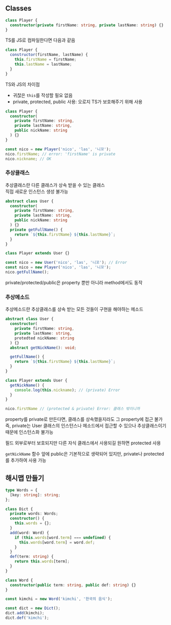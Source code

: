 ## Classes

```ts
class Player {
  constructor(private firstName: string, private lastName: string) {}
}
```

TS를 JS로 컴파일한다면 다음과 같음

```js
class Player {
  constructor(firstName, lastName) {
    this.firstName = firstName;
    this.lastName = lastName;
  }
}
```

TS와 JS의 차이점

- 귀찮은 `this`를 작성할 필요 없음
- private, protected, public 사용: 오로지 TS가 보호해주기 위해 사용

```ts
class Player {
  constructor(
    private firstName: string,
    private lastName: string,
    public nickName: string
  ) {}
}

const nico = new Player('nico', 'las', '니꼬');
nico.firstName; // error: 'firstName' is private
nico.nickname; // OK
```

### 추상클래스

추상클래스란 다른 클래스가 상속 받을 수 있는 클래스  
직접 새로운 인스턴스 생성 불가능

```ts
abstract class User {
  constructor(
    private firstName: string,
    private lastName: string,
    public nickName: string
  ) {}
  private getFullName() {
    return `${this.firstName} ${this.lastName}`;
  }
}

class Player extends User {}

const nico = new User('nico', 'las', '니꼬'); // Error
const nico = new Player('nico', 'las', '니꼬');
nico.getFullName();
```

private/protected/public은 property 뿐만 아니라 method에서도 동작

### 추상메소드

추상메소드란 추상클래스를 상속 받는 모든 것들이 구현을 해야하는 메소드

```ts
abstract class User {
  constructor(
    private firstName: string,
    private lastName: string,
    protedted nickName: string
  ) {}
  abstract getNickName(): void;

  getFullName() {
    return `${this.firstName} ${this.lastName}`;
  }
}

class Player extends User {
  getNickName() {
    console.log(this.nickname); // (private) Error
  }
}

nico.firstName // (protected & private) Error: 클래스 밖이니까
```

property를 private로 만든다면, 클래스를 상속했을지라도 그 property에 접근 불가
즉, private는 User 클래스의 인스턴스나 메소드에서 접근할 수 있으나 추상클래스이기 때문에 인스턴스화 불가능

필드 외부로부터 보호되지만 다른 자식 클래스에서 사용되길 원하면 protected 사용

`getNickName` 함수 앞에 public은 기본적으로 생략되어 있지만, private나 protected를 추가하여 사용 가능

## 해시맵 만들기

```ts
type Words = {
  [key: string]: string;
};

class Dict {
  private words: Words;
  constructor() {
    this.words = {};
  }
  add(word: Word) {
    if (this.words[word.term] === undefined) {
      this.words[word.term] = word.def;
    }
  }
  def(term: string) {
    return this.words[term];
  }
}

class Word {
  constructor(public term: string, public def: string) {}
}

const kimchi = new Word('kimchi', '한국의 음식');

const dict = new Dict();
dict.add(kimchi);
dict.def('kimchi');
```
